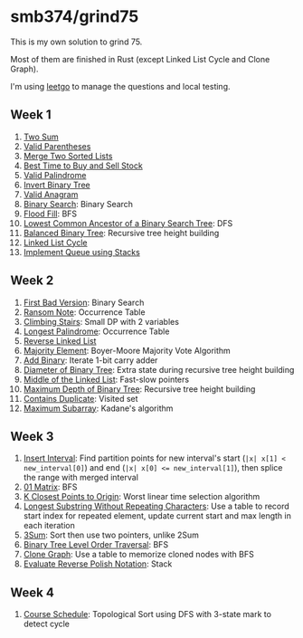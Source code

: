 # smb374/grind75

This is my own solution to grind 75.

Most of them are finished in Rust (except Linked List Cycle and Clone Graph).

I'm using [leetgo](https://github.com/j178/leetgo) to manage the questions and
local testing.

## Week 1

1. [Two Sum](/rust/src/0001.two-sum/question.md)
2. [Valid Parentheses](/rust/src/0020.valid-parentheses/question.md)
3. [Merge Two Sorted Lists](/rust/src/0021.merge-two-sorted-lists/question.md)
4. [Best Time to Buy and Sell Stock](/rust/src/0121.best-time-to-buy-and-sell-stock/question.md)
5. [Valid Palindrome](/rust/src/0125.valid-palindrome/question.md)
6. [Invert Binary Tree](/rust/src/0226.invert-binary-tree/question.md)
7. [Valid Anagram](/rust/src/0242.valid-anagram/question.md)
8. [Binary Search](/rust/src/0704.binary-search/question.md): Binary Search
9. [Flood Fill](/rust/src/0733.flood-fill/question.md): BFS
10. [Lowest Common Ancestor of a Binary Search Tree](/rust/src/0235.lowest-common-ancestor-of-a-binary-search-tree/question.md):
    DFS
11. [Balanced Binary Tree](/rust/src/0110.balanced-binary-tree/question.md):
    Recursive tree height building
12. [Linked List Cycle](/go/0141.linked-list-cycle/question.md)
13. [Implement Queue using Stacks](/rust/src/0232.implement-queue-using-stacks/question.md)

## Week 2

1. [First Bad Version](/rust/src/0278.first-bad-version/question.md): Binary Search
2. [Ransom Note](/rust/src/0383.ransom-note/question.md): Occurrence Table
3. [Climbing Stairs](/rust/src/0070.climbing-stairs/question.md):
   Small DP with 2 variables
4. [Longest Palindrome](/rust/src/0409.longest-palindrome/question.md):
   Occurrence Table
5. [Reverse Linked List](/rust/src/0206.reverse-linked-list/question.md)
6. [Majority Element](/rust/src/0169.majority-element/question.md):
   Boyer-Moore Majority Vote Algorithm
7. [Add Binary](/rust/src/0067.add-binary/question.md):
   Iterate 1-bit carry adder
8. [Diameter of Binary Tree](/rust/src/0543.diameter-of-binary-tree/question.md):
   Extra state during recursive tree height building
9. [Middle of the Linked List](/rust/src/0876.middle-of-the-linked-list/question.md):
   Fast-slow pointers
10. [Maximum Depth of Binary Tree](/rust/src/0104.maximum-depth-of-binary-tree/question.md):
    Recursive tree height building
11. [Contains Duplicate](/rust/src/0217.contains-duplicate/question.md):
    Visited set
12. [Maximum Subarray](/rust/src/0053.maximum-subarray/question.md):
    Kadane's algorithm

## Week 3

1. [Insert Interval](/rust/src/0057.insert-interval/question.md):
   Find partition points for new interval's start (`|x| x[1] < new_interval[0]`)
   and end (`|x| x[0] <= new_interval[1]`), then splice the range with merged interval
2. [01 Matrix](/rust/src/0542.01-matrix/question.md): BFS
3. [K Closest Points to Origin](/rust/src/0973.k-closest-points-to-origin/question.md):
   Worst linear time selection algorithm
4. [Longest Substring Without Repeating Characters](/rust/src/0003.longest-substring-without-repeating-characters/question.md):
   Use a table to record start index for repeated element, update current start
   and max length in each iteration
5. [3Sum](/rust/src/0015.3sum/question.md): Sort then use two pointers, unlike 2Sum
6. [Binary Tree Level Order Traversal](/rust/src/0102.binary-tree-level-order-traversal/question.md):
   BFS
7. [Clone Graph](/cpp/0133.clone-graph/question.md):
   Use a table to memorize cloned nodes with BFS
8. [Evaluate Reverse Polish Notation](/rust/src/0150.evaluate-reverse-polish-notation/question.md):
   Stack

## Week 4

1. [Course Schedule](/rust/src/0207.course-schedule/question.md):
   Topological Sort using DFS with 3-state mark to detect cycle
